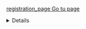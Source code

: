 [registration_page  Go tu page](https://drain777.github.io/task_4/)
<details>
  <summury>
    Задания
  </summury>
  1 Создать страницу регистрации <br>
  2 Использовать препроцессоры <br>
  3 Добавлять эффекты наведения на все кнопки и ссылки <br>
  4 Добавлять плавность перехода при наведении на элементы <br>
  5  Адаптив создавать не нужно, только десктопную версию <br>
</details>
